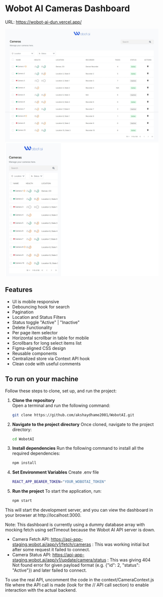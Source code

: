 # Wobot AI Cameras Dashboard

URL: https://wobot-ai-dun.vercel.app/

![Desktop](./images/DesktopView.png)
![Mobile](./images/MobileView.png)

## Features

- UI is mobile responsive
- Debouncing hook for search
- Pagination
- Location and Status Filters
- Status toggle "Active" | "Inactive"
- Delete Functionality
- Per page item selector
- Horizontal scrollbar in table for mobile
- Scrollbars for long select items list
- Figma-aligned CSS design
- Reusable components
- Centralized store via Context API hook
- Clean code with useful comments

## To run on your machine

Follow these steps to clone, set up, and run the project:

1. **Clone the repository**  
   Open a terminal and run the following command:

   ```bash
   git clone https://github.com/akshaydhame2001/WobotAI.git

   ```

2. **Navigate to the project directory**
   Once cloned, navigate to the project directory:

   ```bash
   cd WobotAI
   ```

3. **Install dependencies**
   Run the following command to install all the required dependencies:

   ```bash
   npm install
   ```

4. **Set Environment Variables**
   Create .env file

   ```bash
   REACT_APP_BEARER_TOKEN="YOUR_WOBOTAI_TOKEN"
   ```

5. **Run the project**
   To start the application, run:
   ```bash
   npm start
   ```

This will start the development server, and you can view the dashboard in your browser at http://localhost:3000.

Note:
This dashboard is currently using a dummy database array with mocking fetch using setTimeout because the Wobot AI API server is down.

- Camera Fetch API: https://api-app-staging.wobot.ai/app/v1/fetch/cameras : This was working initial but after some request it failed to connect.
- Camera Status API: https://api-app-staging.wobot.ai/app/v1/update/camera/status : This was giving 404 Not found error for given payload format (e.g. {"id": 2, "status": "Active"}) and later failed to connect.

To use the real API, uncomment the code in the context/CameraContext.js file where the API call is made (look for the // API call section) to enable interaction with the actual backend.
